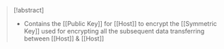 >[!abstract]
>- Contains the [[Public Key]] for [[Host]] to encrypt the [[Symmetric Key]] used for encrypting all the subsequent data transferring between [[Host]] & [[Host]]


